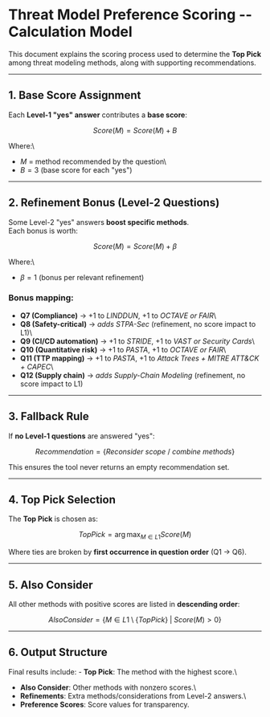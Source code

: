 # Threat Model Preference Scoring -- Calculation Model

This document explains the scoring process used to determine the **Top
Pick** among threat modeling methods, along with supporting
recommendations.

------------------------------------------------------------------------

## 1. Base Score Assignment

Each **Level-1 "yes" answer** contributes a **base score**:

$$
Score(M) = Score(M) + B
$$

Where:\
- $M$ = method recommended by the question\
- $B = 3$ (base score for each "yes")

------------------------------------------------------------------------

## 2. Refinement Bonus (Level-2 Questions)

Some Level-2 "yes" answers **boost specific methods**.\
Each bonus is worth:

$$
Score(M) = Score(M) + \beta
$$

Where:\
- $\beta = 1$ (bonus per relevant refinement)

### Bonus mapping:

-   **Q7 (Compliance)** → +1 to *LINDDUN*, +1 to *OCTAVE or FAIR*\
-   **Q8 (Safety-critical)** → *adds STPA-Sec* (refinement, no score
    impact to L1)\
-   **Q9 (CI/CD automation)** → +1 to *STRIDE*, +1 to *VAST or Security
    Cards*\
-   **Q10 (Quantitative risk)** → +1 to *PASTA*, +1 to *OCTAVE or FAIR*\
-   **Q11 (TTP mapping)** → +1 to *PASTA*, +1 to *Attack Trees + MITRE
    ATT&CK + CAPEC*\
-   **Q12 (Supply chain)** → *adds Supply-Chain Modeling* (refinement,
    no score impact to L1)

------------------------------------------------------------------------

## 3. Fallback Rule

If **no Level-1 questions** are answered "yes":

$$
Recommendation = \{ Reconsider\ scope\ /\ combine\ methods \}
$$

This ensures the tool never returns an empty recommendation set.

------------------------------------------------------------------------

## 4. Top Pick Selection

The **Top Pick** is chosen as:

$$
TopPick = \arg\max_{M \in L1} Score(M)
$$

Where ties are broken by **first occurrence in question order** (Q1 →
Q6).

------------------------------------------------------------------------

## 5. Also Consider

All other methods with positive scores are listed in **descending
order**:

$$
AlsoConsider = \{ M \in L1 \setminus \{TopPick\} \;|\; Score(M) > 0 \}
$$

------------------------------------------------------------------------

## 6. Output Structure

Final results include: - **Top Pick**: The method with the highest
score.\
- **Also Consider**: Other methods with nonzero scores.\
- **Refinements**: Extra methods/considerations from Level-2 answers.\
- **Preference Scores**: Score values for transparency.
